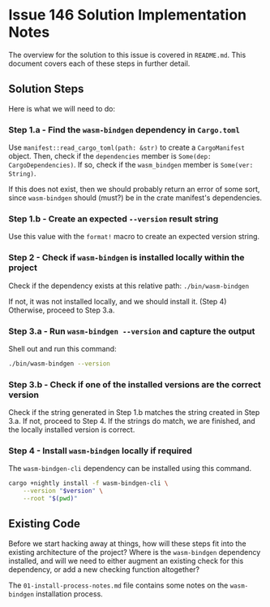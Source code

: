 # Issue 146 Solution Implementation Notes

The overview for the solution to this issue is covered in `README.md`. This
document covers each of these steps in further detail.

## Solution Steps

Here is what we will need to do:

### Step 1.a - Find the `wasm-bindgen` dependency in `Cargo.toml`

Use `manifest::read_cargo_toml(path: &str)` to create a `CargoManifest` object.
Then, check if the `dependencies` member is `Some(dep: CargoDependencies)`.
If so, check if the `wasm_bindgen` member is `Some(ver: String)`.

If this does not exist, then we should probably return an error of some sort,
since `wasm-bindgen` should (must?) be in the crate manifest's dependencies.

### Step 1.b - Create an expected `--version` result string

Use this value with the `format!` macro to create an expected version string.

### Step 2 - Check if `wasm-bindgen` is installed locally within the project

Check if the dependency exists at this relative path: `./bin/wasm-bindgen`

If not, it was not installed locally, and we should install it. (Step 4)
Otherwise, proceed to Step 3.a.

### Step 3.a - Run `wasm-bindgen --version` and capture the output

Shell out and run this command:

```sh
./bin/wasm-bindgen --version
```

### Step 3.b - Check if one of the installed versions are the correct version

Check if the string generated in Step 1.b matches the string created in
Step 3.a. If not, proceed to Step 4. If the strings do match, we are finished,
and the locally installed version is correct.

### Step 4 - Install `wasm-bindgen` locally if required

The `wasm-bindgen-cli` dependency can be installed using this command.

```sh
cargo +nightly install -f wasm-bindgen-cli \
    --version "$version" \
    --root "$(pwd)"
```

## Existing Code

Before we start hacking away at things, how will these steps fit into the
existing architecture of the project? Where is the `wasm-bindgen` dependency
installed, and will we need to either augment an existing check for this
dependency, or add a new checking function altogether?

The `01-install-process-notes.md` file contains some notes on the
`wasm-bindgen` installation process.

